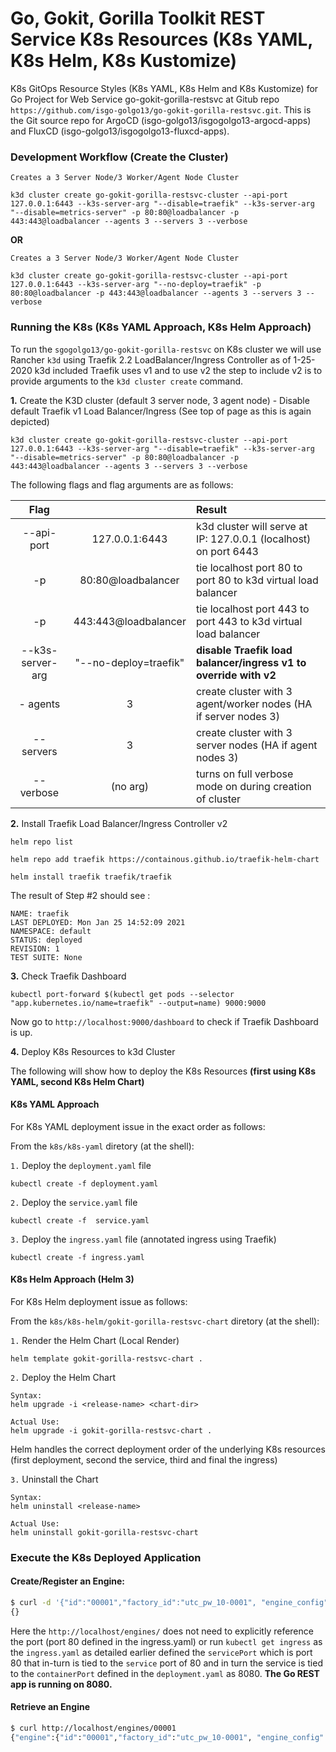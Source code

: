 # Go, Gokit, Gorilla Toolkit REST Service K8s Resources (K8s YAML, K8s Helm, K8s Kustomize)
K8s GitOps Resource Styles (K8s YAML, K8s Helm and K8s Kustomize) for Go Project for Web Service go-gokit-gorilla-restsvc at Gitub repo `https://github.com/isgo-golgo13/go-gokit-gorilla-restsvc.git`. This is the Git source repo for ArgoCD (isgo-golgo13/isgogolgo13-argocd-apps) and FluxCD (isgo-golgo13/isgogolgo13-fluxcd-apps).


### Development Workflow (Create the Cluster)

```
Creates a 3 Server Node/3 Worker/Agent Node Cluster

k3d cluster create go-gokit-gorilla-restsvc-cluster --api-port 127.0.0.1:6443 --k3s-server-arg "--disable=traefik" --k3s-server-arg "--disable=metrics-server" -p 80:80@loadbalancer -p 443:443@loadbalancer --agents 3 --servers 3 --verbose
```
**OR** 

```
Creates a 3 Server Node/3 Worker/Agent Node Cluster

k3d cluster create go-gokit-gorilla-restsvc-cluster --api-port 127.0.0.1:6443 --k3s-server-arg "--no-deploy=traefik" -p 80:80@loadbalancer -p 443:443@loadbalancer --agents 3 --servers 3 --verbose

```

### Running the K8s (K8s YAML Approach, K8s Helm Approach)

To run the `sgogolgo13/go-gokit-gorilla-restsvc` on K8s cluster we will use Rancher `k3d` using Traefik 2.2 LoadBalancer/Ingress Controller as of 1-25-2020
k3d included Traefik uses v1 and to use v2 the step to include v2 is to provide arguments to the `k3d cluster create` command.

**1.** Create the K3D cluster (default 3 server node, 3 agent node) - Disable default Traefik v1 Load Balancer/Ingress (See top of page as this is again depicted)
```
k3d cluster create go-gokit-gorilla-restsvc-cluster --api-port 127.0.0.1:6443 --k3s-server-arg "--disable=traefik" --k3s-server-arg "--disable=metrics-server" -p 80:80@loadbalancer -p 443:443@loadbalancer --agents 3 --servers 3 --verbose
```

The following flags and flag arguments are as follows:

| Flag                    |                        | Result                                                                | 
|:-----------------------:|:----------------------:|:--------------------------------------------------------------------- | 
| --api-port              |  127.0.0.1:6443        | k3d cluster will serve at IP: 127.0.0.1 (localhost) on port 6443      | 
| -p                      | 80:80@loadbalancer     | tie localhost port 80 to port 80 to k3d virtual load balancer         | 
| -p                      | 443:443@loadbalancer   | tie localhost port 443 to port 443 to k3d virtual load balancer       | 
| --k3s-server-arg        | "--no-deploy=traefik"  | **disable Traefik load balancer/ingress v1 to override with v2**      |
| - agents                |       3                | create cluster with 3 agent/worker nodes (HA if server nodes 3)       | 
| --servers               |       3                | create cluster with 3 server nodes (HA if agent nodes 3)              |
| --verbose               |       (no arg)         | turns on full verbose mode on during creation of cluster              |


**2.** Install Traefik Load Balancer/Ingress Controller v2

```
helm repo list 

helm repo add traefik https://containous.github.io/traefik-helm-chart  

helm install traefik traefik/traefik
```

The result of Step #2 should see :

```
NAME: traefik
LAST DEPLOYED: Mon Jan 25 14:52:09 2021
NAMESPACE: default
STATUS: deployed
REVISION: 1
TEST SUITE: None
```

**3.** Check Traefik Dashboard 

```
kubectl port-forward $(kubectl get pods --selector "app.kubernetes.io/name=traefik" --output=name) 9000:9000
```

Now go to `http://localhost:9000/dashboard` to check if Traefik Dashboard is up.


**4.** Deploy K8s Resources to k3d Cluster

The following will show how to deploy the K8s Resources **(first using K8s YAML, second K8s Helm Chart)**

#### K8s YAML Approach 

For K8s YAML deployment issue in the exact order as follows:

From the `k8s/k8s-yaml` diretory (at the shell):

`1.` Deploy the `deployment.yaml` file
```
kubectl create -f deployment.yaml
```

`2.` Deploy the `service.yaml` file
```
kubectl create -f  service.yaml
```

`3.` Deploy the `ingress.yaml` file (annotated ingress using Traefik)
```
kubectl create -f ingress.yaml
```



#### K8s Helm Approach (Helm 3)

For K8s Helm deployment issue as follows:

From the `k8s/k8s-helm/gokit-gorilla-restsvc-chart` diretory (at the shell):

`1.` Render the Helm Chart (Local Render)
```
helm template gokit-gorilla-restsvc-chart .
```

`2.` Deploy the Helm Chart
```
Syntax:
helm upgrade -i <release-name> <chart-dir>

Actual Use:
helm upgrade -i gokit-gorilla-restsvc-chart .
```
Helm handles the correct deployment order of the underlying K8s resources (first deployment, second the service, third and final the ingress)

`3.` Uninstall the Chart
```
Syntax:
helm uninstall <release-name>

Actual Use:
helm uninstall gokit-gorilla-restsvc-chart
```



### Execute the K8s Deployed Application 

#### Create/Register an Engine:

```bash
$ curl -d '{"id":"00001","factory_id":"utc_pw_10-0001", "engine_config" : "Radial", "engine_capacity": 660.10, "fuel_capacity": 400.00, "fuel_range": 240.60}' -H "Content-Type: application/json" -X POST http://localhost/engines/
{}
```

Here the `http://localhost/engines/` does not need to explicitly reference the port (port 80 defined in the ingress.yaml) or run `kubectl get ingress` as the `ingress.yaml` as detailed earlier defined the `servicePort` which is port 80 that in-turn is tied to the `service` port of 80 and in turn the service is tied to the `containerPort` defined in the `deployment.yaml` as 8080. **The Go REST app is running on 8080.**

#### Retrieve an Engine
 
```bash
$ curl http://localhost/engines/00001
{"engine":{"id":"00001","factory_id":"utc_pw_10-0001", "engine_config" : "Radial", "engine_capacity": 660.10, "fuel_capacity": 400.00, "fuel_range": 240.60}}
```


###
